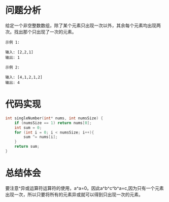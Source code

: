 # 问题分析
给定一个非空整数数组，除了某个元素只出现一次以外，其余每个元素均出现两次。找出那个只出现了一次的元素。
	
	示例 1:
	
	输入: [2,2,1]
	输出: 1
	
	示例 2:
	
	输入: [4,1,2,1,2]
	输出: 4
# 代码实现
```C
int singleNumber(int* nums, int numsSize) {
    if (numsSize == 1) return nums[0];
    int sum = 0;
    for (int i = 0; i < numsSize; i++){
        sum ^= nums[i];
    }
    return sum;
}
```
# 总结体会
要注意^异或运算符运算符的使用，a^a=0。因此a^b^c^b^a=c,因为只有一个元素出现一次，所以只要将所有的元素异或就可以得到只出现一次的元素。